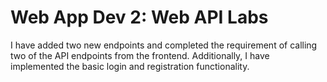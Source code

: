 # Web App Dev 2: Web API Labs
I have added two new endpoints and completed the requirement of calling two of the API endpoints from the frontend. Additionally, I have implemented the basic login and registration functionality.